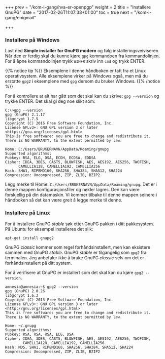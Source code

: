 +++
prev = "/kom-i-gang/hva-er-openpgp"
weight = 2
title = "Installere GnuPG"
date = "2017-02-26T11:07:38+01:00"
toc = true
next = "/kom-i-gang/enigmail"

+++

### Installere på Windows
Last ned **Simple installer for GnuPG modern** og følg installeringsveiviseren.
Når den er ferdig skal du kunne kjøre `gpg` kommandoen fra kommandolinjen.
For å åpne kommandolinjen trykk `WIN+R` skriv inn `cmd` og trykk ENTER.

{{% notice tip %}}
Eksemplene i denne håndboken er tatt fra et Linux operativsystem.
Alle eksemplene virker på Windows også, men må du erstatte `gpg2` i eksemplene
med `gpg` dersom du bruker Windows.
{{% /notice %}}

For å kontrollere at alt har gått som det skal kan du skrive: `gpg --version`
og trykke ENTER.
Det skal gi deg noe slikt som:

    C:\>gpg --version
    gpg (GnuPG) 2.1.17
    libgcrypt 1.7.5
    Copyright (C) 2016 Free Software Foundation, Inc.
    License GPLv3+: GNU GPL version 3 or later <https://gnu.org/licenses/gpl.html>
    This is free software: you are free to change and redistribute it.
    There is NO WARRANTY, to the extent permitted by law.

    Home: C:/Users/BRUKERNAVN/AppData/Roaming/gnupg
    Supported algorithms:
    Pubkey: RSA, ELG, DSA, ECDH, ECDSA, EDDSA
    Cipher: IDEA, 3DES, CAST5, BLOWFISH, AES, AES192, AES256, TWOFISH,
          CAMELLIA128, CAMELLIA192, CAMELLIA256
    Hash: SHA1, RIPEMD160, SHA256, SHA384, SHA512, SHA224
    Compression: Uncompressed, ZIP, ZLIB, BZIP2

Legg merke til Home: `C:/Users/BRUKERNAVN/AppData/Roaming/gnupg`. Det er i
denne mappen konfigurasjonsfiler og nøkler lagres. Den kan være forskjellig
på din datamaskin. Vi kommer tilbake til denne mappen seinere i håndboken så det
kan være greit å legge merke til denne.

### Installere på Linux
For å installere GnuPG *stable* søk etter GnuPG pakken i ditt pakkesystem.
På Ubuntu for eksempel installeres det slik:

    apt-get install gnupg2

GnuPG *classic* kommer som regel forhåndsinstallert, men kan eksistere sammen
med GnuPG *stable*. GnuPG *stable* er tilgangelig som `gpg2` fra terminalen.
Jeg anbefaler ikke å bruke GnuPG *classic* selv om det er forhåndsinstallert på
ditt system.

For å verifisere at GnuPG er installert som det skal kan du kjøre `gpg2 --version`.

    amnesia@amnesia:~$ gpg2 --version
    gpg (GnuPG) 2.0.26
    libgcrypt 1.6.3
    Copyright (C) 2013 Free Software Foundation, Inc.
    License GPLv3+: GNU GPL version 3 or later <http://gnu.org/licenses/gpl.html>
    This is free software: you are free to change and redistribute it.
    There is NO WARRANTY, to the extent permitted by law.

    Home: ~/.gnupg
    Supported algorithms:
    Pubkey: RSA, RSA, RSA, ELG, DSA
    Cipher: IDEA, 3DES, CAST5, BLOWFISH, AES, AES192, AES256, TWOFISH,
            CAMELLIA128, CAMELLIA192, CAMELLIA256
    Hash: MD5, SHA1, RIPEMD160, SHA256, SHA384, SHA512, SHA224
    Compression: Uncompressed, ZIP, ZLIB, BZIP2
